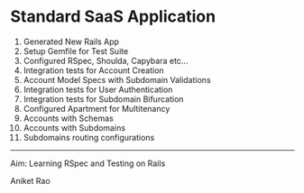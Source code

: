 Standard SaaS Application
======

1. Generated New Rails App
2. Setup Gemfile for Test Suite
3. Configured RSpec, Shoulda, Capybara etc...
4. Integration tests for Account Creation
5. Account Model Specs with Subdomain Validations
6. Integration tests for User Authentication
7. Integration tests for Subdomain Bifurcation
8. Configured Apartment for Multitenancy
9. Accounts with Schemas
10. Accounts with Subdomains
11. Subdomains routing configurations

___
Aim: Learning RSpec and Testing on Rails

Aniket Rao
